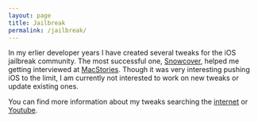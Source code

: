 ```yaml
---
layout: page
title: Jailbreak
permalink: /jailbreak/
---
```

In my erlier developer years I have created several tweaks for the iOS jailbreak community. The most successful one, [Snowcover](https://www.google.de/search?q=Snowcover&oq=Snowcover&aqs=chrome..69i57j0l2j5j69i60.146j0&sourceid=chrome&ie=UTF-8#fp=2ad9586ad4eb529e&q=Snowcover+ios), helped me getting interviewed at [MacStories](http://www.macstories.net/stories/gi-lo-interview/). Though it was very interesting pushing iOS to the limit, I am currently not interested to work on new tweaks or update existing ones.

You can find more information about my tweaks searching the [internet](https://www.google.de/search?q=snowcover+ios&oq=snowcover+ios&aqs=chrome.0.69i59j0l2.4804j0&sourceid=chrome&ie=UTF-8) or [Youtube](http://www.youtube.com/results?search_query=snow+cover+cydia).